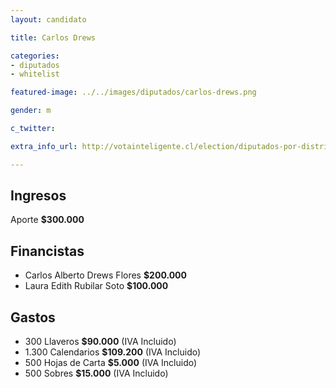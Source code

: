 ```yaml
---
layout: candidato

title: Carlos Drews

categories:
- diputados
- whitelist

featured-image: ../../images/diputados/carlos-drews.png

gender: m

c_twitter: 

extra_info_url: http://votainteligente.cl/election/diputados-por-distrito-37/carlos-drews-rubilar

---
```



## Ingresos


Aporte **$300.000**


## Financistas


- Carlos Alberto Drews Flores **$200.000**
- Laura Edith Rubilar Soto **$100.000**


## Gastos


- 300 Llaveros **$90.000** (IVA Incluido)
- 1.300 Calendarios **$109.200** (IVA Incluido)
- 500 Hojas de Carta **$5.000** (IVA Incluido)
- 500 Sobres **$15.000** (IVA Incluido)



